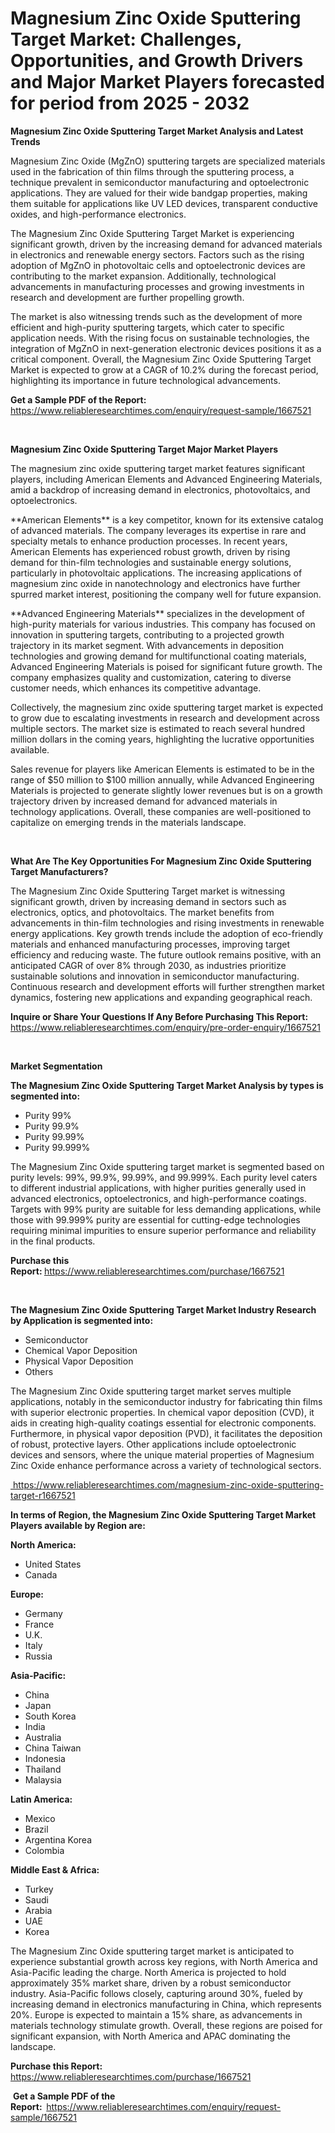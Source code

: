 <p><h1>Magnesium Zinc Oxide Sputtering Target Market: Challenges, Opportunities, and Growth Drivers and Major Market Players forecasted for period from 2025 - 2032</h1></p><p><strong>Magnesium Zinc Oxide Sputtering Target Market Analysis and Latest Trends</strong></p>
<p><p>Magnesium Zinc Oxide (MgZnO) sputtering targets are specialized materials used in the fabrication of thin films through the sputtering process, a technique prevalent in semiconductor manufacturing and optoelectronic applications. They are valued for their wide bandgap properties, making them suitable for applications like UV LED devices, transparent conductive oxides, and high-performance electronics.</p><p>The Magnesium Zinc Oxide Sputtering Target Market is experiencing significant growth, driven by the increasing demand for advanced materials in electronics and renewable energy sectors. Factors such as the rising adoption of MgZnO in photovoltaic cells and optoelectronic devices are contributing to the market expansion. Additionally, technological advancements in manufacturing processes and growing investments in research and development are further propelling growth.</p><p>The market is also witnessing trends such as the development of more efficient and high-purity sputtering targets, which cater to specific application needs. With the rising focus on sustainable technologies, the integration of MgZnO in next-generation electronic devices positions it as a critical component. Overall, the Magnesium Zinc Oxide Sputtering Target Market is expected to grow at a CAGR of 10.2% during the forecast period, highlighting its importance in future technological advancements.</p></p>
<p><strong>Get a Sample PDF of the Report:&nbsp;</strong> <a href="https://www.reliableresearchtimes.com/enquiry/request-sample/1667521?utm_campaign=3458&utm_medium=2&utm_source=Github&utm_content=ia&utm_term=18042025&utm_id=magnesium-zinc-oxide-sputtering-target">https://www.reliableresearchtimes.com/enquiry/request-sample/1667521</a></p>
<p>&nbsp;</p>
<p><strong>Magnesium Zinc Oxide Sputtering Target Major Market Players</strong></p>
<p><p>The magnesium zinc oxide sputtering target market features significant players, including American Elements and Advanced Engineering Materials, amid a backdrop of increasing demand in electronics, photovoltaics, and optoelectronics.</p><p>**American Elements** is a key competitor, known for its extensive catalog of advanced materials. The company leverages its expertise in rare and specialty metals to enhance production processes. In recent years, American Elements has experienced robust growth, driven by rising demand for thin-film technologies and sustainable energy solutions, particularly in photovoltaic applications. The increasing applications of magnesium zinc oxide in nanotechnology and electronics have further spurred market interest, positioning the company well for future expansion.</p><p>**Advanced Engineering Materials** specializes in the development of high-purity materials for various industries. This company has focused on innovation in sputtering targets, contributing to a projected growth trajectory in its market segment. With advancements in deposition technologies and growing demand for multifunctional coating materials, Advanced Engineering Materials is poised for significant future growth. The company emphasizes quality and customization, catering to diverse customer needs, which enhances its competitive advantage.</p><p>Collectively, the magnesium zinc oxide sputtering target market is expected to grow due to escalating investments in research and development across multiple sectors. The market size is estimated to reach several hundred million dollars in the coming years, highlighting the lucrative opportunities available.</p><p>Sales revenue for players like American Elements is estimated to be in the range of $50 million to $100 million annually, while Advanced Engineering Materials is projected to generate slightly lower revenues but is on a growth trajectory driven by increased demand for advanced materials in technology applications. Overall, these companies are well-positioned to capitalize on emerging trends in the materials landscape.</p></p>
<p>&nbsp;</p>
<p><strong>What Are The Key Opportunities For Magnesium Zinc Oxide Sputtering Target Manufacturers?</strong></p>
<p><p>The Magnesium Zinc Oxide Sputtering Target market is witnessing significant growth, driven by increasing demand in sectors such as electronics, optics, and photovoltaics. The market benefits from advancements in thin-film technologies and rising investments in renewable energy applications. Key growth trends include the adoption of eco-friendly materials and enhanced manufacturing processes, improving target efficiency and reducing waste. The future outlook remains positive, with an anticipated CAGR of over 8% through 2030, as industries prioritize sustainable solutions and innovation in semiconductor manufacturing. Continuous research and development efforts will further strengthen market dynamics, fostering new applications and expanding geographical reach.</p></p>
<p><strong>Inquire or Share Your Questions If Any Before Purchasing This Report:</strong> <a href="https://www.reliableresearchtimes.com/enquiry/pre-order-enquiry/1667521?utm_campaign=3458&utm_medium=2&utm_source=Github&utm_content=ia&utm_term=18042025&utm_id=magnesium-zinc-oxide-sputtering-target">https://www.reliableresearchtimes.com/enquiry/pre-order-enquiry/1667521</a></p>
<p>&nbsp;</p>
<p><strong>Market Segmentation</strong></p>
<p><strong>The Magnesium Zinc Oxide Sputtering Target Market Analysis by types is segmented into:</strong></p>
<p><ul><li>Purity 99%</li><li>Purity 99.9%</li><li>Purity 99.99%</li><li>Purity 99.999%</li></ul></p>
<p><p>The Magnesium Zinc Oxide sputtering target market is segmented based on purity levels: 99%, 99.9%, 99.99%, and 99.999%. Each purity level caters to different industrial applications, with higher purities generally used in advanced electronics, optoelectronics, and high-performance coatings. Targets with 99% purity are suitable for less demanding applications, while those with 99.999% purity are essential for cutting-edge technologies requiring minimal impurities to ensure superior performance and reliability in the final products.</p></p>
<p><strong>Purchase this Report:&nbsp;</strong><a href="https://www.reliableresearchtimes.com/purchase/1667521?utm_campaign=3458&utm_medium=2&utm_source=Github&utm_content=ia&utm_term=18042025&utm_id=magnesium-zinc-oxide-sputtering-target">https://www.reliableresearchtimes.com/purchase/1667521</a></p>
<p>&nbsp;</p>
<p><strong>The Magnesium Zinc Oxide Sputtering Target Market Industry Research by Application is segmented into:</strong></p>
<p><ul><li>Semiconductor</li><li>Chemical Vapor Deposition</li><li>Physical Vapor Deposition</li><li>Others</li></ul></p>
<p><p>The Magnesium Zinc Oxide sputtering target market serves multiple applications, notably in the semiconductor industry for fabricating thin films with superior electronic properties. In chemical vapor deposition (CVD), it aids in creating high-quality coatings essential for electronic components. Furthermore, in physical vapor deposition (PVD), it facilitates the deposition of robust, protective layers. Other applications include optoelectronic devices and sensors, where the unique material properties of Magnesium Zinc Oxide enhance performance across a variety of technological sectors.</p></p>
<p><a href="https://www.reliableresearchtimes.com/magnesium-zinc-oxide-sputtering-target-r1667521?utm_campaign=3458&utm_medium=2&utm_source=Github&utm_content=ia&utm_term=18042025&utm_id=magnesium-zinc-oxide-sputtering-target">&nbsp;https://www.reliableresearchtimes.com/magnesium-zinc-oxide-sputtering-target-r1667521</a></p>
<p><strong>In terms of Region, the Magnesium Zinc Oxide Sputtering Target Market Players available by Region are:</strong></p>
<p>
    <p> <strong> North America: </strong>
        <ul>
            <li>United States</li>
            <li>Canada</li>
        </ul>
        </p> 
    <p> <strong> Europe: </strong>
        <ul>
            <li>Germany</li>
            <li>France</li>
            <li>U.K.</li>
            <li>Italy</li>
            <li>Russia</li>
        </ul>
        </p> 
    <p> <strong> Asia-Pacific: </strong>
        <ul>
            <li>China</li>
            <li>Japan</li>
            <li>South Korea</li>
            <li>India</li>
            <li>Australia</li>
            <li>China Taiwan</li>
            <li>Indonesia</li>
            <li>Thailand</li>
            <li>Malaysia</li>
        </ul>
        </p> 
    <p> <strong> Latin America: </strong>
        <ul>
            <li>Mexico</li>
            <li>Brazil</li>
            <li>Argentina Korea</li>
            <li>Colombia</li>
        </ul>
        </p> 
    <p> <strong> Middle East & Africa: </strong>
        <ul>
            <li>Turkey</li>
            <li>Saudi</li>
            <li>Arabia</li>
            <li>UAE</li>
            <li>Korea</li>
        </ul>
    </p>
    </p>
<p><p>The Magnesium Zinc Oxide sputtering target market is anticipated to experience substantial growth across key regions, with North America and Asia-Pacific leading the charge. North America is projected to hold approximately 35% market share, driven by a robust semiconductor industry. Asia-Pacific follows closely, capturing around 30%, fueled by increasing demand in electronics manufacturing in China, which represents 20%. Europe is expected to maintain a 15% share, as advancements in materials technology stimulate growth. Overall, these regions are poised for significant expansion, with North America and APAC dominating the landscape.</p></p>
<p><strong>Purchase this Report: </strong><a href="https://www.reliableresearchtimes.com/purchase/1667521?utm_campaign=3458&utm_medium=2&utm_source=Github&utm_content=ia&utm_term=18042025&utm_id=magnesium-zinc-oxide-sputtering-target">https://www.reliableresearchtimes.com/purchase/1667521</a></p>
<p>&nbsp;<strong>Get a Sample PDF of the Report:&nbsp;&nbsp;</strong><a href="https://www.reliableresearchtimes.com/enquiry/request-sample/1667521?utm_campaign=3458&utm_medium=2&utm_source=Github&utm_content=ia&utm_term=18042025&utm_id=magnesium-zinc-oxide-sputtering-target">https://www.reliableresearchtimes.com/enquiry/request-sample/1667521</a></p>
<p><strong></strong></p>
<p><p></p><p></p><p></p></p>